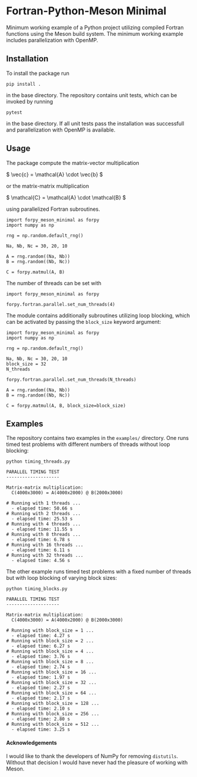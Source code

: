 # Fortran-Python-Meson Minimal

Minimum working example of a Python project utilizing compiled Fortran functions using the Meson build system. The minimum working example includes parallelization with OpenMP.

## Installation

To install the package run

```{.bash}
pip install .
```

in the base directory. The repository contains unit tests, which can be invoked by running

```{.bash}
pytest
```

in the base directory. If all unit tests pass the installation was successfull and parallelization with OpenMP is available.

## Usage

The package compute the matrix-vector multiplication

$
\vec{c} = \mathcal{A} \cdot \vec{b}
$

or the matrix-matrix multiplication

$
\mathcal{C} = \mathcal{A} \cdot \mathcal{B}
$

using parallelized Fortran subroutines.

```{.python}
import forpy_meson_minimal as forpy
import numpy as np

rng = np.random.default_rng()

Na, Nb, Nc = 30, 20, 10

A = rng.random((Na, Nb))
B = rng.random((Nb, Nc))

C = forpy.matmul(A, B)
```

The number of threads can be set with

```{.python}
import forpy_meson_minimal as forpy

forpy.fortran.parallel.set_num_threads(4)
```

The module contains additionally subroutines utilizing loop blocking, which can be activated by passing the `block_size` keyword argument:

```{.python}
import forpy_meson_minimal as forpy
import numpy as np

rng = np.random.default_rng()

Na, Nb, Nc = 30, 20, 10
block_size = 32
N_threads

forpy.fortran.parallel.set_num_threads(N_threads)

A = rng.random((Na, Nb))
B = rng.random((Nb, Nc))

C = forpy.matmul(A, B, block_size=block_size)
```

## Examples

The repository contains two examples in the `examples/` directory. One runs timed test problems with different numbers of threads without loop blocking:

```
python timing_threads.py
```

```{.text}
PARALLEL TIMING TEST
--------------------

Matrix-matrix multiplication:
  C(4000x3000) = A(4000x2000) @ B(2000x3000)

# Running with 1 threads ...
  - elapsed time: 50.66 s
# Running with 2 threads ...
  - elapsed time: 25.53 s
# Running with 4 threads ...
  - elapsed time: 11.55 s
# Running with 8 threads ...
  - elapsed time: 6.78 s
# Running with 16 threads ...
  - elapsed time: 6.11 s
# Running with 32 threads ...
  - elapsed time: 4.56 s
```

The other example runs timed test problems with a fixed number of threads but with loop blocking of varying block sizes:

```
python timing_blocks.py
```
```{.text}
PARALLEL TIMING TEST
--------------------

Matrix-matrix multiplication:
  C(4000x3000) = A(4000x2000) @ B(2000x3000)

# Running with block_size = 1 ...
  - elapsed time: 4.27 s
# Running with block_size = 2 ...
  - elapsed time: 6.27 s
# Running with block_size = 4 ...
  - elapsed time: 3.76 s
# Running with block_size = 8 ...
  - elapsed time: 2.74 s
# Running with block_size = 16 ...
  - elapsed time: 1.97 s
# Running with block_size = 32 ...
  - elapsed time: 2.27 s
# Running with block_size = 64 ...
  - elapsed time: 2.17 s
# Running with block_size = 128 ...
  - elapsed time: 2.10 s
# Running with block_size = 256 ...
  - elapsed time: 2.80 s
# Running with block_size = 512 ...
  - elapsed time: 3.25 s
```

#### Acknowledgements

I would like to thank the developers of NumPy for removing `distutils`. Without that decision I would have never had the pleasure of working with Meson.